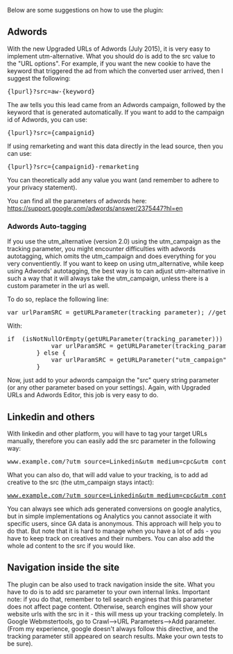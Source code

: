 Below are some suggestions on how to use the plugin:

<h2>Adwords</h2>
With the new Upgraded URLs of Adwords (July 2015), it is very easy to implement utm-alternative. What you should do is add to the src value to the "URL options". For example, if you want the new cookie to have the keyword that triggered the ad from which the converted user arrived, then I suggest the following: 
<pre>{lpurl}?src=aw-{keyword}</pre> The aw tells you this lead came from an Adwords campaign, followed by the keyword that is generated automatically.
If you want to add to the campaign id of Adwords, you can use: <pre>{lpurl}?src={campaignid}</pre> If using remarketing and want this data directly in the lead source, then you can use: <pre>{lpurl}?src={campaignid}-remarketing</pre>You can theoretically add any value you want (and remember to adhere to your privacy statement).

You can find all the parameters of adwords here: https://support.google.com/adwords/answer/2375447?hl=en

<h3>Adwords Auto-tagging</h3>
If you use the utm_alternative (version 2.0) using the utm_campaign as the tracking parameter, you might encounter difficulties with adwords autotagging, which omits the utm_campaign and does everything for you very conventiently. If you want to keep on using utm_alternative, while keep using Adwords' autotagging, the best way is to can adjust utm-alternative in such a way that it will always take the utm_campaign, unless there is a custom parameter in the url as well. 

To do so, replace the following line: 

<pre>var urlParamSRC = getURLParameter(tracking_parameter); //get value of the query string parameter (if any)</pre>

With:
<pre>
if  (isNotNullOrEmpty(getURLParameter(tracking_parameter))) {
			var urlParamSRC = getURLParameter(tracking_parameter); //get value of traffic source query string parameter
		} else {
			var urlParamSRC = getURLParameter("utm_campaign"); //get value of utm_campaign query string parameter (if any)
		}
</pre>

Now, just add to your adwords campaign the "src" query string parameter (or any other parameter based on your settings). Again, with Upgraded URLs and Adwords Editor, this job is very easy to do. 

<h2>Linkedin and others</h2>
With linkedin and other platform, you will have to tag your target URLs manually, therefore you can easily add the src parameter in the following way:<pre>www.example.com/?utm_source=Linkedin&utm_medium=cpc&utm_content=XXX&utm_campaign=YOURCAMPAIGN&src=YOURCAMPAIGN</pre>

What you can also do, that will add value to your tracking, is to add ad creative to the src (the utm_campaign stays intact):<pre>www.example.com/?utm_source=Linkedin&utm_medium=cpc&utm_content=XXX&utm_campaign=YOURCAMPAIGN&src=YOURCAMPAIGN<b>-01</b></pre>
You can always see which ads generated conversions on google analytics, but in simple implementations og Analytics you cannot associate it with specific users, since GA data is anonymous. This approach will help you to do that. But note that it is hard to manage when you have a lot of ads - you have to keep track on creatives and their numbers. You can also add the whole ad content to the src if you would like. 

<h2>Navigation inside the site</h2>
The plugin can be also used to track navigation inside the site. What you have to do is to add src parameter to your own internal links. Important note: if you do that, remember to tell search engines that this parameter does not affect page content. Otherwise, search engines will show your website urls with the src in it - this will mess up your tracking completely. In Google Webmstertools, go to Crawl-->URL Parameters-->Add parameter. (From my experience, google doesn't always follow this directive, and the tracking parameter still appeared on search results. Make your own tests to be sure). 
